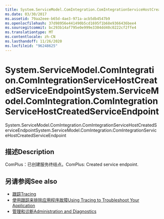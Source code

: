 ```yaml
---
title: System.ServiceModel.ComIntegration.ComIntegrationServiceHostCreatedServiceEndpoint
ms.date: 03/30/2017
ms.assetid: 79aa2eee-b65d-4ae3-971a-acb5db4547b9
ms.openlocfilehash: 37d98956e441490b5cd1695f1b68e9366436bee4
ms.sourcegitcommit: bc293b14af795e0e999e3304dd40c0222cf2ffe4
ms.translationtype: MT
ms.contentlocale: zh-CN
ms.lasthandoff: 11/26/2020
ms.locfileid: "96248625"
---
```

# <a name="systemservicemodelcomintegrationcomintegrationservicehostcreatedserviceendpoint"></a><span data-ttu-id="e6a8c-102">System.ServiceModel.ComIntegration.ComIntegrationServiceHostCreatedServiceEndpoint</span><span class="sxs-lookup"><span data-stu-id="e6a8c-102">System.ServiceModel.ComIntegration.ComIntegrationServiceHostCreatedServiceEndpoint</span></span>

<span data-ttu-id="e6a8c-103">System.ServiceModel.ComIntegration.ComIntegrationServiceHostCreatedServiceEndpoint</span><span class="sxs-lookup"><span data-stu-id="e6a8c-103">System.ServiceModel.ComIntegration.ComIntegrationServiceHostCreatedServiceEndpoint</span></span>  
  
## <a name="description"></a><span data-ttu-id="e6a8c-104">描述</span><span class="sxs-lookup"><span data-stu-id="e6a8c-104">Description</span></span>  

 <span data-ttu-id="e6a8c-105">ComPlus：已创建服务终结点。</span><span class="sxs-lookup"><span data-stu-id="e6a8c-105">ComPlus: Created service endpoint.</span></span>  
  
## <a name="see-also"></a><span data-ttu-id="e6a8c-106">另请参阅</span><span class="sxs-lookup"><span data-stu-id="e6a8c-106">See also</span></span>

- [<span data-ttu-id="e6a8c-107">跟踪</span><span class="sxs-lookup"><span data-stu-id="e6a8c-107">Tracing</span></span>](index.md)
- [<span data-ttu-id="e6a8c-108">使用跟踪来排除应用程序故障</span><span class="sxs-lookup"><span data-stu-id="e6a8c-108">Using Tracing to Troubleshoot Your Application</span></span>](using-tracing-to-troubleshoot-your-application.md)
- [<span data-ttu-id="e6a8c-109">管理和诊断</span><span class="sxs-lookup"><span data-stu-id="e6a8c-109">Administration and Diagnostics</span></span>](../index.md)
